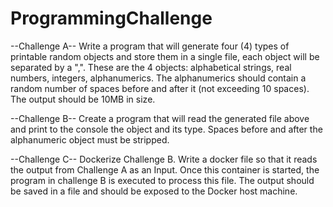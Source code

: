 # ProgrammingChallenge

--Challenge A--
Write a program that will generate four (4) types of printable random objects and
store them in a single file, each object will be separated by a ",". These are the 4
objects: alphabetical strings, real numbers, integers, alphanumerics. The
alphanumerics should contain a random number of spaces before and after it (not
exceeding 10 spaces). The output should be 10MB in size.

--Challenge B--
Create a program that will read the generated file above and print to the console the
object and its type. Spaces before and after the alphanumeric object must be
stripped.

--Challenge C--
Dockerize Challenge B. Write a docker file so that it reads the output from Challenge
A as an Input. Once this container is started, the program in challenge B is executed
to process this file. The output should be saved in a file and should be exposed to
the Docker host machine.
